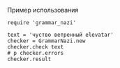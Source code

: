 Пример использования
```
require 'grammar_nazi'

text = 'чуство ветренный elevatar'
checker = GrammarNazi.new
checker.check text
# p checker.errors
checker.result
```
